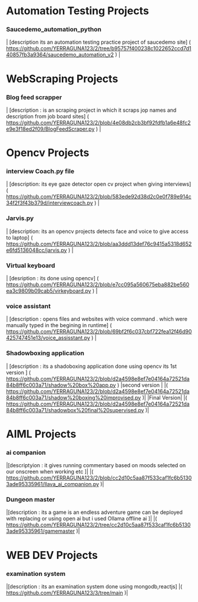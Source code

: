 # Automation Testing Projects
 ### Saucedemo_automation_python 
| [description  its an automation testing practice project of saucedemo site]  ( https://github.com/YERRAGUNA123/2/tree/b95757f400238c1022652ccd7d140857fb3a9364/saucedemo_automation_v2 ) |

# WebScraping Projects

 ### Blog feed scrapper  
| [description : is an scraping project in which it scraps jop names and description from job board sites]  ( https://github.com/YERRAGUNA123/2/blob/4e08db2cb3bf92fdfb1a6e48fc2e9e3f18ed2f09/BlogFeedScraper.py ) |

# Opencv Projects
 ### interview Coach.py file 
| [description: its eye gaze detector open cv project when giving interviews] ( https://github.com/YERRAGUNA123/2/blob/583ede92d38d2c0e0f789e914c34f2f3f43b379d/interviewcoach.py ) |

### Jarvis.py 
| [description: its an opencv projects detects face and voice to give access to laptop] ( https://github.com/YERRAGUNA123/2/blob/aa3ddd13def76c9415a5318d652e6fd5136048cc/jarvis.py ) |

### Virtual keyboard 
| [desription : its done using opencv] ( https://github.com/YERRAGUNA123/2/blob/e7cc095a560675eba882be560ea3c9809b09cab5/virkeyboard.py ) |

### voice assistant 
| [description : opens files and websites with voice command . which were manually typed in the begining in runtime] ( https://github.com/YERRAGUNA123/2/blob/69bf2f6c037cbf722fea12f46d90425747451e13/voice_assisstant.py )  |

### Shadowboxing application
| [description : its a shadoboxing application done using opencv its 1st version ]
( https://github.com/YERRAGUNA123/2/blob/d2a4598e8ef7e04164a72521da84b8ff6c003a71/shadow%20box%20app.py )
|second version |
|( https://github.com/YERRAGUNA123/2/blob/d2a4598e8ef7e04164a72521da84b8ff6c003a71/shadow%20boxing%20improvised.py )|
  |Final Version|
|( https://github.com/YERRAGUNA123/2/blob/d2a4598e8ef7e04164a72521da84b8ff6c003a71/shadowbox%20final%20supervised.py )|

# AIML Projects
### ai companion 
|[descriptyion : it gives running commentary based on moods selected on our onscreen when working etc ]|
|( https://github.com/YERRAGUNA123/2/blob/cc2d10c5aa87f533caf1fc6b51303ade95335961/llava_ai_companion.py )|

### Dungeon master
|[description : its a game is an endless adventure game can be deployed with replacing or using open ai but i used Ollama offline ai ]|
|( https://github.com/YERRAGUNA123/2/tree/cc2d10c5aa87f533caf1fc6b51303ade95335961/gamemaster )|

# WEB DEV Projects
### examination system
|[description : its an examination system done using mongodb,reactjs]
|( https://github.com/YERRAGUNA123/3/tree/main )|






